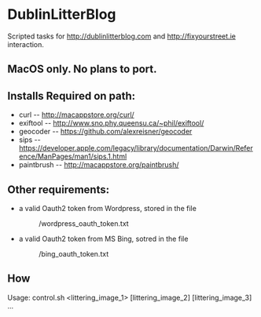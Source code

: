 # DublinLitterBlog
Scripted tasks for http://dublinlitterblog.com and http://fixyourstreet.ie interaction.

## MacOS only. No plans to port.  

## Installs Required on path:
- curl -- http://macappstore.org/curl/
- exiftool  -- http://www.sno.phy.queensu.ca/~phil/exiftool/
- geocoder  -- https://github.com/alexreisner/geocoder
- sips -- https://developer.apple.com/legacy/library/documentation/Darwin/Reference/ManPages/man1/sips.1.html
- paintbrush -- http://macappstore.org/paintbrush/

## Other requirements:
- a valid Oauth2 token from Wordpress, stored in the file <dir>/wordpress_oauth_token.txt
- a valid Oauth2 token from MS Bing, sotred in the file <dir>/bing_oauth_token.txt

## How
Usage: control.sh <littering_image_1> [littering_image_2] [littering_image_3] ...
